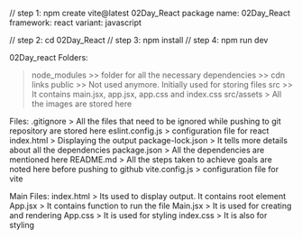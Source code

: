 
// step 1: npm create vite@latest 02Day_React
   package name: 02Day_React
   framework: react
   variant: javascript

// step 2: cd 02Day_React
// step 3: npm install
// step 4: npm run dev

02Day_react
Folders:
>node_modules  >> folder for all the necessary dependencies >> cdn links
>public  >> Not used anymore. Initially used for storing files
>src  >> It contains main.jsx, app.jsx, app.css and index.css
>src/assets > All the images are stored here

Files:
.gitignore  >  All the files that need to be ignored while pushing to git repository are stored here
eslint.config.js  >  configuration file for react
index.html  >  Displaying the output
package-lock.json >  It tells more details about all the dependencies
package.json   >  All the dependencies are mentioned here
README.md   >  All the steps taken to achieve goals are noted here before pushing to github
vite.config.js >  configuration file for vite

Main Files:
index.html  > Its used to display output. It contains root element
App.jsx  > It contains function to run the file
Main.jsx > It is used for creating and rendering
App.css  > It is used for styling
index.css > It is also for styling